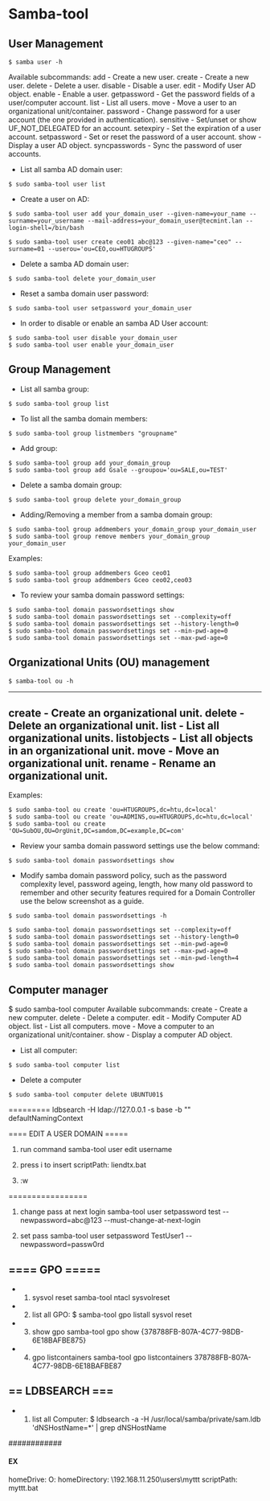 
# Samba-tool

## User Management

```
$ samba user -h
```
Available subcommands:
  add            - Create a new user.
  create         - Create a new user.
  delete         - Delete a user.
  disable        - Disable a user.
  edit           - Modify User AD object.
  enable         - Enable a user.
  getpassword    - Get the password fields of a user/computer account.
  list           - List all users.
  move           - Move a user to an organizational unit/container.
  password       - Change password for a user account (the one provided in authentication).
  sensitive      - Set/unset or show UF_NOT_DELEGATED for an account.
  setexpiry      - Set the expiration of a user account.
  setpassword    - Set or reset the password of a user account.
  show           - Display a user AD object.
  syncpasswords  - Sync the password of user accounts.

- List all samba AD domain user:
```
$ sudo samba-tool user list
```
- Create a user on AD:
```
$ sudo samba-tool user add your_domain_user --given-name=your_name --surname=your_username --mail-address=your_domain_user@tecmint.lan --login-shell=/bin/bash
```
```
$ sudo samba-tool user create ceo01 abc@123 --given-name="ceo" --surname=01 --userou='ou=CEO,ou=HTUGROUPS'
```
- Delete a samba AD domain user:
```
$ sudo samba-tool delete your_domain_user
```
- Reset a samba domain user password:
```
$ sudo samba-tool user setpassword your_domain_user
```
- In order to disable or enable an samba AD User account:
```
$ sudo samba-tool user disable your_domain_user
$ sudo samba-tool user enable your_domain_user
```
##  Group Management 

- List all samba group:
```
$ sudo samba-tool group list
```
- To list all the samba domain members:
```
$ sudo samba-tool group listmembers "groupname"
```
- Add group:
```
$ sudo samba-tool group add your_domain_group
$ sudo samba-tool group add Gsale --groupou='ou=SALE,ou=TEST'
```
- Delete a samba domain group:
```
$ sudo samba-tool group delete your_domain_group
```
- Adding/Removing a member from a samba domain group:
```
$ sudo samba-tool group addmembers your_domain_group your_domain_user
$ sudo samba-tool group remove members your_domain_group your_domain_user
```
Examples:
```
$ sudo samba-tool group addmembers Gceo ceo01 
$ sudo samba-tool group addmembers Gceo ceo02,ceo03
```
- To review your samba domain password settings:
```
$ sudo samba-tool domain passwordsettings show
$ sudo samba-tool domain passwordsettings set --complexity=off
$ sudo samba-tool domain passwordsettings set --history-length=0
$ sudo samba-tool domain passwordsettings set --min-pwd-age=0
$ sudo samba-tool domain passwordsettings set --max-pwd-age=0
```
## Organizational Units (OU) management

```
$ samba-tool ou -h
```
---
  create       - Create an organizational unit.
  delete       - Delete an organizational unit.
  list         - List all organizational units.
  listobjects  - List all objects in an organizational unit.
  move         - Move an organizational unit.
  rename       - Rename an organizational unit.
---
Examples:
```
$ sudo samba-tool ou create 'ou=HTUGROUPS,dc=htu,dc=local'
$ sudo samba-tool ou create 'ou=ADMINS,ou=HTUGROUPS,dc=htu,dc=local'
$ sudo samba-tool ou create 'OU=SubOU,OU=OrgUnit,DC=samdom,DC=example,DC=com'
```
- Review your samba domain password settings use the below command:
```
$ sudo samba-tool domain passwordsettings show
```
- Modify samba domain password policy, such as the password complexity level, password ageing, length, how many old password to remember and other security features required for a Domain Controller use the below screenshot as a guide.
```
$ sudo samba-tool domain passwordsettings -h 

$ sudo samba-tool domain passwordsettings set --complexity=off
$ sudo samba-tool domain passwordsettings set --history-length=0
$ sudo samba-tool domain passwordsettings set --min-pwd-age=0
$ sudo samba-tool domain passwordsettings set --max-pwd-age=0
$ sudo samba-tool domain passwordsettings set --min-pwd-length=4
$ sudo samba-tool domain passwordsettings show
```
## Computer manager
$ sudo samba-tool computer
Available subcommands:
  create  - Create a new computer.
  delete  - Delete a computer.
  edit    - Modify Computer AD object.
  list    - List all computers.
  move    - Move a computer to an organizational unit/container.
  show    - Display a computer AD object.
- List all computer:
```
$ sudo samba-tool computer list
```
- Delete a computer
```
$ sudo samba-tool computer delete UBUNTU01$
```
=========
ldbsearch -H ldap://127.0.0.1 -s base -b "" defaultNamingContext

==== EDIT A USER DOMAIN =====
1. run command
samba-tool user edit username
2. press i to insert 
scriptPath: liendtx.bat

3. :w

=================
1. change pass at next login
samba-tool user setpassword test --newpassword=abc@123 --must-change-at-next-login

2. set pass
samba-tool user setpassword TestUser1 --newpassword=passw0rd

## ==== GPO =====
- 1. sysvol reset
samba-tool ntacl sysvolreset

- 2. list all GPO:
 $ samba-tool gpo listall
sysvol reset

- 3. show gpo
samba-tool gpo show {378788FB-807A-4C77-98DB-6E18BAFBE875}

- 4. gpo listcontainers
samba-tool gpo listcontainers 378788FB-807A-4C77-98DB-6E18BAFBE87


## == LDBSEARCH ===

- 1. list all Computer:
$ ldbsearch -a -H /usr/local/samba/private/sam.ldb 'dNSHostName=*' | grep dNSHostName


############
#### EX ####

homeDrive: O:
homeDirectory: \\192.168.11.250\users\myttt
scriptPath: myttt.bat

